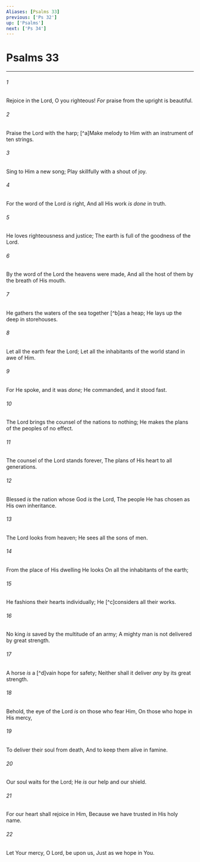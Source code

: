 ```yaml
---
Aliases: [Psalms 33]
previous: ['Ps 32']
up: ['Psalms']
next: ['Ps 34']
---
```

# Psalms 33

***


###### 1 
Rejoice in the Lord, O you righteous! _For_ praise from the upright is beautiful. 

###### 2 
Praise the Lord with the harp; [^a]Make melody to Him with an instrument of ten strings. 

###### 3 
Sing to Him a new song; Play skillfully with a shout of joy. 

###### 4 
For the word of the Lord _is_ right, And all His work _is done_ in truth. 

###### 5 
He loves righteousness and justice; The earth is full of the goodness of the Lord. 

###### 6 
By the word of the Lord the heavens were made, And all the host of them by the breath of His mouth. 

###### 7 
He gathers the waters of the sea together [^b]as a heap; He lays up the deep in storehouses. 

###### 8 
Let all the earth fear the Lord; Let all the inhabitants of the world stand in awe of Him. 

###### 9 
For He spoke, and it was _done;_ He commanded, and it stood fast. 

###### 10 
The Lord brings the counsel of the nations to nothing; He makes the plans of the peoples of no effect. 

###### 11 
The counsel of the Lord stands forever, The plans of His heart to all generations. 

###### 12 
Blessed _is_ the nation whose God _is_ the Lord, The people He has chosen as His own inheritance. 

###### 13 
The Lord looks from heaven; He sees all the sons of men. 

###### 14 
From the place of His dwelling He looks On all the inhabitants of the earth; 

###### 15 
He fashions their hearts individually; He [^c]considers all their works. 

###### 16 
No king _is_ saved by the multitude of an army; A mighty man is not delivered by great strength. 

###### 17 
A horse _is_ a [^d]vain hope for safety; Neither shall it deliver _any_ by its great strength. 

###### 18 
Behold, the eye of the Lord _is_ on those who fear Him, On those who hope in His mercy, 

###### 19 
To deliver their soul from death, And to keep them alive in famine. 

###### 20 
Our soul waits for the Lord; He _is_ our help and our shield. 

###### 21 
For our heart shall rejoice in Him, Because we have trusted in His holy name. 

###### 22 
Let Your mercy, O Lord, be upon us, Just as we hope in You.
